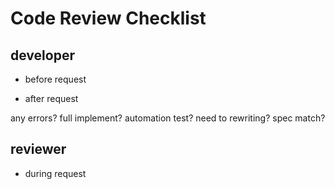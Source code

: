 # Code Review Checklist

## developer

* before request




* after request

any errors?
full implement?
automation test?
need to rewriting?
spec match?



## reviewer
* during request
